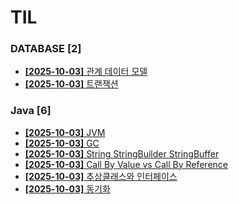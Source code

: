 # TIL
 
### DATABASE [2]
- [**[2025-10-03]**  관계 데이터 모델](https://github.com/A-lass/TIL/blob/main/DATABASE/관계_데이터_모델.md)
- [**[2025-10-03]**  트랜잭션](https://github.com/A-lass/TIL/blob/main/DATABASE/트랜잭션.md)
### Java [6]
- [**[2025-10-03]**  JVM](https://github.com/A-lass/TIL/blob/main/Java/JVM.md)
- [**[2025-10-03]**  GC](https://github.com/A-lass/TIL/blob/main/Java/GC.md)
- [**[2025-10-03]**  String StringBuilder StringBuffer](https://github.com/A-lass/TIL/blob/main/Java/String_StringBuilder_StringBuffer.md)
- [**[2025-10-03]**  Call By Value vs Call By Reference](https://github.com/A-lass/TIL/blob/main/Java/Call_By_Value_vs_Call_By_Reference.md)
- [**[2025-10-03]**  추상클래스와 인터페이스](https://github.com/A-lass/TIL/blob/main/Java/추상클래스와_인터페이스.md)
- [**[2025-10-03]**  동기화](https://github.com/A-lass/TIL/blob/main/Java/동기화.md)
